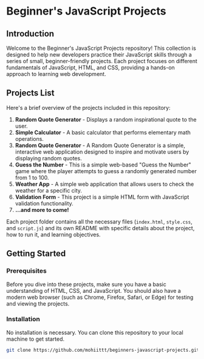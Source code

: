 # Beginner's JavaScript Projects

## Introduction

Welcome to the Beginner's JavaScript Projects repository! This collection is designed to help new developers practice their JavaScript skills through a series of small, beginner-friendly projects. Each project focuses on different fundamentals of JavaScript, HTML, and CSS, providing a hands-on approach to learning web development.

## Projects List

Here's a brief overview of the projects included in this repository:

1. **Random Quote Generator** - Displays a random inspirational quote to the user.
2. **Simple Calculator** - A basic calculator that performs elementary math operations.
3. **Random Quote Generator** - A Random Quote Generator is a simple, interactive web application designed to inspire and motivate users by displaying random quotes.
4. **Guess the Number** - This is a simple web-based "Guess the Number" game where the player attempts to guess a randomly generated number from 1 to 100.
5. **Weather App** - A simple web application that allows users to check the weather for a specific city.
6. **Validation Form** - This project is a simple HTML form with JavaScript validation functionality. 
7. **...and more to come!**

Each project folder contains all the necessary files (`index.html`, `style.css`, and `script.js`) and its own README with specific details about the project, how to run it, and learning objectives.

## Getting Started

### Prerequisites

Before you dive into these projects, make sure you have a basic understanding of HTML, CSS, and JavaScript. You should also have a modern web browser (such as Chrome, Firefox, Safari, or Edge) for testing and viewing the projects.

### Installation

No installation is necessary. You can clone this repository to your local machine to get started.

```bash
git clone https://github.com/mohiittt/beginners-javascript-projects.git
